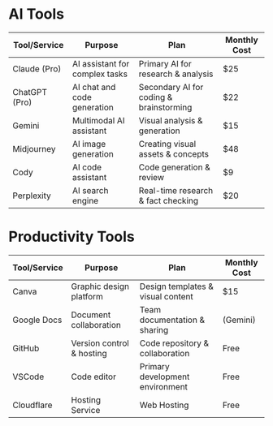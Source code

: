 # AI Tools

| Tool/Service | Purpose | Plan | Monthly Cost |
|--------------|---------|------|-------------|
| Claude (Pro) | AI assistant for complex tasks | Primary AI for research & analysis | $25 |
| ChatGPT (Pro) | AI chat and code generation | Secondary AI for coding & brainstorming | $22 |
| Gemini | Multimodal AI assistant | Visual analysis & generation | $15 |
| Midjourney | AI image generation | Creating visual assets & concepts | $48 |
| Cody | AI code assistant | Code generation & review | $9 |
| Perplexity | AI search engine | Real-time research & fact checking | $20 |

# Productivity Tools

| Tool/Service | Purpose | Plan | Monthly Cost |
|--------------|---------|------|-------------|
| Canva | Graphic design platform | Design templates & visual content | $15 |
| Google Docs | Document collaboration | Team documentation & sharing | (Gemini) |
| GitHub | Version control & hosting | Code repository & collaboration | Free |
| VSCode | Code editor | Primary development environment | Free |
| Cloudflare | Hosting Service | Web Hosting | Free |
